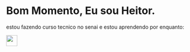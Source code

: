 <head>
  <link rel="stylesheet" type='text/css' href="https://cdn.jsdelivr.net/gh/devicons/devicon@latest/devicon.min.css" />
</head>
<style>
   .icones{
    width: 30px;
    }
</style>

<h1>
  Bom Momento, Eu sou Heitor.
</h1>
<p>
  estou fazendo curso tecnico no senai e estou aprendendo por enquanto:
  <br>
</p>
<img class="icones" src="https://cdn.jsdelivr.net/gh/devicons/devicon@latest/icons/css3/css3-plain-wordmark.svg" />

